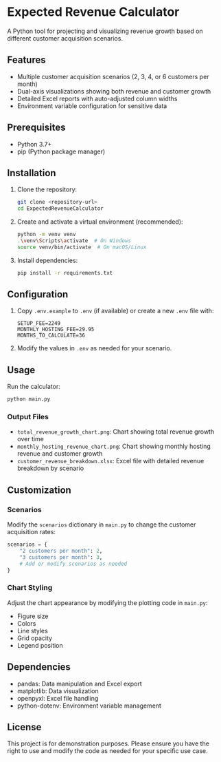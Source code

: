 # Expected Revenue Calculator

A Python tool for projecting and visualizing revenue growth based on different customer acquisition scenarios.

## Features

- Multiple customer acquisition scenarios (2, 3, 4, or 6 customers per month)
- Dual-axis visualizations showing both revenue and customer growth
- Detailed Excel reports with auto-adjusted column widths
- Environment variable configuration for sensitive data

## Prerequisites

- Python 3.7+
- pip (Python package manager)

## Installation

1. Clone the repository:
   ```bash
   git clone <repository-url>
   cd ExpectedRevenueCalculator
   ```

2. Create and activate a virtual environment (recommended):
   ```bash
   python -m venv venv
   .\venv\Scripts\activate  # On Windows
   source venv/bin/activate  # On macOS/Linux
   ```

3. Install dependencies:
   ```bash
   pip install -r requirements.txt
   ```

## Configuration

1. Copy `.env.example` to `.env` (if available) or create a new `.env` file with:
   ```
   SETUP_FEE=2249
   MONTHLY_HOSTING_FEE=29.95
   MONTHS_TO_CALCULATE=36
   ```

2. Modify the values in `.env` as needed for your scenario.

## Usage

Run the calculator:
```bash
python main.py
```

### Output Files

- `total_revenue_growth_chart.png`: Chart showing total revenue growth over time
- `monthly_hosting_revenue_chart.png`: Chart showing monthly hosting revenue and customer growth
- `customer_revenue_breakdown.xlsx`: Excel file with detailed revenue breakdown by scenario

## Customization

### Scenarios
Modify the `scenarios` dictionary in `main.py` to change the customer acquisition rates:

```python
scenarios = {
    "2 customers per month": 2,
    "3 customers per month": 3,
    # Add or modify scenarios as needed
}
```

### Chart Styling
Adjust the chart appearance by modifying the plotting code in `main.py`:
- Figure size
- Colors
- Line styles
- Grid opacity
- Legend position

## Dependencies

- pandas: Data manipulation and Excel export
- matplotlib: Data visualization
- openpyxl: Excel file handling
- python-dotenv: Environment variable management

## License

This project is for demonstration purposes. Please ensure you have the right to use and modify the code as needed for your specific use case.
